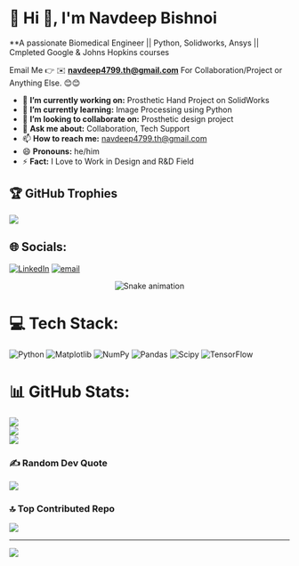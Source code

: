 # 💫 Hi 👋, I'm Navdeep Bishnoi
**A passionate Biomedical Engineer || Python, Solidworks, Ansys || Cmpleted Google & Johns Hopkins courses

Email Me 👉 ✉️ **navdeep4799.th@gmail.com** For Collaboration/Project or Anything Else. 😊😊

- 🔭 **I’m currently working on:** Prosthetic Hand Project on SolidWorks
- 🌱 **I’m currently learning:** Image Processing using Python 
- 👯 **I’m looking to collaborate on:** Prosthetic design project 
- 💬 **Ask me about:** Collaboration, Tech Support
- 📫 **How to reach me:** navdeep4799.th@gmail.com
- 😄 **Pronouns:** he/him
- ⚡ **Fact:** I Love to Work in Design and R&D Field 

## 🏆 GitHub Trophies
![](https://github-profile-trophy.vercel.app/?username=NavdeepBshnoi&theme=radical&no-frame=false&no-bg=true&margin-w=4)

## 🌐 Socials:
[![LinkedIn](https://img.shields.io/badge/LinkedIn-%230077B5.svg?logo=linkedin&logoColor=white)](https://linkedin.com/in/linkedin.com/in/navdeep-bishnoi) [![email](https://img.shields.io/badge/Email-D14836?logo=gmail&logoColor=white)](mailto:navdeep4799.th@gmail.com) 

<!-- Snake Game Repo View -->

<div align="center">
  <img src="https://profile-readme-generator.com/assets/snake.svg" alt="Snake animation" />
</div>

# 💻 Tech Stack:
![Python](https://img.shields.io/badge/python-3670A0?style=for-the-badge&logo=python&logoColor=ffdd54) ![Matplotlib](https://img.shields.io/badge/Matplotlib-%23ffffff.svg?style=for-the-badge&logo=Matplotlib&logoColor=black) ![NumPy](https://img.shields.io/badge/numpy-%23013243.svg?style=for-the-badge&logo=numpy&logoColor=white) ![Pandas](https://img.shields.io/badge/pandas-%23150458.svg?style=for-the-badge&logo=pandas&logoColor=white) ![Scipy](https://img.shields.io/badge/SciPy-%230C55A5.svg?style=for-the-badge&logo=scipy&logoColor=%white) ![TensorFlow](https://img.shields.io/badge/TensorFlow-%23FF6F00.svg?style=for-the-badge&logo=TensorFlow&logoColor=white)
# 📊 GitHub Stats:
![](https://github-readme-stats.vercel.app/api?username=NavdeepBshnoi&theme=default&hide_border=false&include_all_commits=false&count_private=false)<br/>
![](https://nirzak-streak-stats.vercel.app/?user=NavdeepBshnoi&theme=default&hide_border=false)<br/>
![](https://github-readme-stats.vercel.app/api/top-langs/?username=NavdeepBshnoi&theme=default&hide_border=false&include_all_commits=false&count_private=false&layout=compact)



### ✍️ Random Dev Quote
![](https://quotes-github-readme.vercel.app/api?type=horizontal&theme=radical)

### 🔝 Top Contributed Repo
![](https://github-contributor-stats.vercel.app/api?username=NavdeepBshnoi&limit=5&theme=dark&combine_all_yearly_contributions=true)

---
[![](https://visitcount.itsvg.in/api?id=NavdeepBshnoi&icon=0&color=0)](https://visitcount.itsvg.in)

<!-- Proudly created with GPRM ( https://gprm.itsvg.in ) -->
